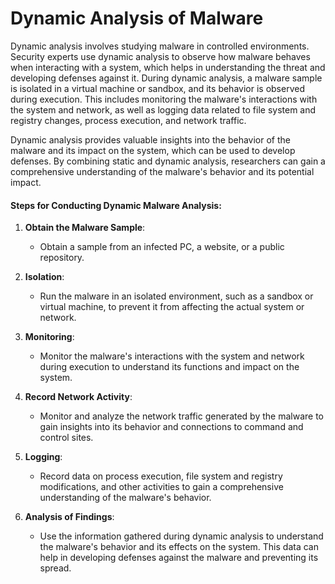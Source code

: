 # Dynamic Analysis of Malware

Dynamic analysis involves studying malware in controlled environments. Security experts use dynamic analysis to observe how malware behaves when interacting with a system, which helps in understanding the threat and developing defenses against it. During dynamic analysis, a malware sample is isolated in a virtual machine or sandbox, and its behavior is observed during execution. This includes monitoring the malware's interactions with the system and network, as well as logging data related to file system and registry changes, process execution, and network traffic.

Dynamic analysis provides valuable insights into the behavior of the malware and its impact on the system, which can be used to develop defenses. By combining static and dynamic analysis, researchers can gain a comprehensive understanding of the malware's behavior and its potential impact.

#### Steps for Conducting Dynamic Malware Analysis:

1. **Obtain the Malware Sample**: 
   - Obtain a sample from an infected PC, a website, or a public repository.

2. **Isolation**: 
   - Run the malware in an isolated environment, such as a sandbox or virtual machine, to prevent it from affecting the actual system or network.

3. **Monitoring**: 
   - Monitor the malware's interactions with the system and network during execution to understand its functions and impact on the system.

4. **Record Network Activity**: 
   - Monitor and analyze the network traffic generated by the malware to gain insights into its behavior and connections to command and control sites.

5. **Logging**: 
   - Record data on process execution, file system and registry modifications, and other activities to gain a comprehensive understanding of the malware's behavior.

6. **Analysis of Findings**: 
   - Use the information gathered during dynamic analysis to understand the malware's behavior and its effects on the system. This data can help in developing defenses against the malware and preventing its spread.
